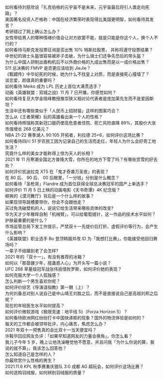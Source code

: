 如何看待刘慈欣说「扎克伯格的元宇宙不是未来，元宇宙最后将引人类走向死路」？  
美国著名投资人芒格称：中国在经济繁荣时表现得比美国更明智，如何看待其发言？  
考研错过了网上确认怎么办？  
女性带给男人的哪种情绪价值会让对方欲罢不能，就是只能是你这个人，换个人不行的？  
如何看待马斯克发投票征询是否出售 10% 特斯拉股票， 并称将遵守投票结果？  
中世纪的骑士头盔很容易被斧子击破，为什么骑士们还争先恐后的带头盔？  
为什么中国人研制出盾构机后不以外商价格的九成出售而是以一成价格出售？  
S11 总决赛的 FMVP 是否更应该给到 JieJie？  
《甄嬛传》中华妃死的时候，她为什么不找皇上对质，而是直接死心撞墙了？  
谈恋爱，颜值真的重要吗？  
如何看待 Meiko 成为 LPL 历史上首位大满贯选手？  
动画《英雄联盟：双城之战》11 月 7 日开播，你感觉如何？  
如何看待复旦大学金晓峰教授推崇狭义相对论代表者是庞加莱先生而不是爱因斯坦？  
生活中还有哪些类似于「人民币上招财猫」这样的图案巧合？  
怎么从《王者荣耀》玩的英雄看出来一个人的性格？  
如何看待辉瑞称其新冠口服药使高危患者住院、死亡风险直降 89%，其股价大涨市值增长 268 亿美元？  
NBA 21-22 赛季湖人 90:105 开拓者，利拉德 25+6，如何评价这场比赛？  
如何看待四川 51 岁农民工因为记录自己的生活而走红，年轻人为什么会好奇工地生活？  
究竟什么样的美女才能称得上惊为天人的长相？  
2021 年 11 月寒潮全国北方普降大雪，你所在的地方下雪了吗？有哪些赏雪的好去处？  
如何评价凯迪拉克 XT5 在「鬼才奇袭万圣夜」的表现？  
在 80  后、 90 后、 00 后眼里，「一分钱」分别是什么概念？  
如何看待「圣枪哥」Flandre 成为首位获得全球总决赛冠军的国产上单选手？  
如何评价 11 月 5 日上映的动画电影《天书奇谭》4K 纪念版？  
柳爽的《漠河舞厅》背后是一个什么样的故事？  
如果现领导跳槽要带你，你会不会跟他走？  
买过免洗破壁机的人，说说它给生活带来哪些具体的改变?  
华为天才少年稚晖自制「机械臂」，可以给葡萄缝针，这一作品的技术水平如何？  
护肤最重要的是什么？  
市场监管总局下发工作提示，严禁双十一先提价后打折、虚假评价等行为，会产生什么影响？  
《英雄联盟》职业选手 Bo 登顶韩服并改 ID 为「我想打比赛」，你能接受他回归赛场吗？  
一辈子不结婚到老了会怎样?  
2021 年的「双十一」，有没有推荐的冰箱？  
如何以「那苗疆少年，擅蛊惑人心」为开头写一篇小说？  
UFC 268 草量级冠军战张伟丽惜败罗斯，如何评价她的表现？  
如何克服大学一个人孤独感？  
怎么判断一个男生喜欢你呢？  
如何评价综艺《导演请指教》第一期（上）？  
为何刘备总对别人说自己是中山靖王刘胜之后，而不是直接说自己是高祖刘邦之后呢？  
现在的年轻医生水平如何提高？  
如何评价微软游戏《极限竞速：地平线 5》（Forza Horizon 5）？  
如何看待欧洲网红纷纷打卡中国快递柜的现象？国外的物流体验是如何的？  
每天的工作都会被领导批评，内心痛苦，焦虑怎么办？  
2021 年双十一预售真的会比双十一当天便宜吗？  
许鞍华回应网友负评：「如果早知道网友的力量会换角」，你怎么看？  
我儿子今年 5 岁，晚上让他洗澡睡觉他不愿意，并且问我「为什么你说的算，我说的就不算」，我该怎么回答他？  
怎么知道自己是怎样的人？  
你最欣赏什么性格的男生？  
2021.11.6 KPL 秋季赛重庆狼队 3:0 成都 AG 超玩会，如何评价这场比赛？  
如何选购羽绒服，如何辨别羽绒服的质量？  
